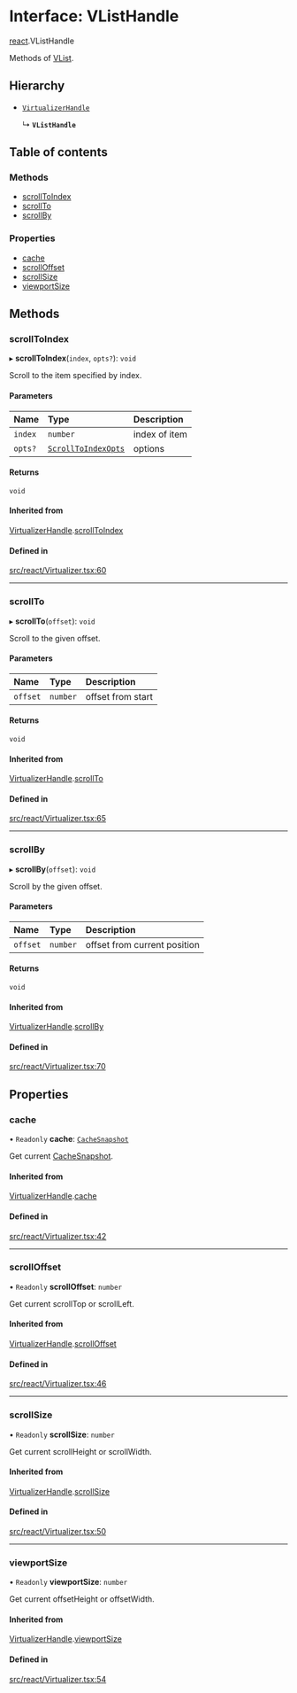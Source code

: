 # Interface: VListHandle

[react](../modules/react.md).VListHandle

Methods of [VList](../modules/react.md#vlist).

## Hierarchy

- [`VirtualizerHandle`](react.VirtualizerHandle.md)

  ↳ **`VListHandle`**

## Table of contents

### Methods

- [scrollToIndex](react.VListHandle.md#scrolltoindex)
- [scrollTo](react.VListHandle.md#scrollto)
- [scrollBy](react.VListHandle.md#scrollby)

### Properties

- [cache](react.VListHandle.md#cache)
- [scrollOffset](react.VListHandle.md#scrolloffset)
- [scrollSize](react.VListHandle.md#scrollsize)
- [viewportSize](react.VListHandle.md#viewportsize)

## Methods

### scrollToIndex

▸ **scrollToIndex**(`index`, `opts?`): `void`

Scroll to the item specified by index.

#### Parameters

| Name | Type | Description |
| :------ | :------ | :------ |
| `index` | `number` | index of item |
| `opts?` | [`ScrollToIndexOpts`](react.ScrollToIndexOpts.md) | options |

#### Returns

`void`

#### Inherited from

[VirtualizerHandle](react.VirtualizerHandle.md).[scrollToIndex](react.VirtualizerHandle.md#scrolltoindex)

#### Defined in

[src/react/Virtualizer.tsx:60](https://github.com/inokawa/virtua/blob/9a5dd870/src/react/Virtualizer.tsx#L60)

___

### scrollTo

▸ **scrollTo**(`offset`): `void`

Scroll to the given offset.

#### Parameters

| Name | Type | Description |
| :------ | :------ | :------ |
| `offset` | `number` | offset from start |

#### Returns

`void`

#### Inherited from

[VirtualizerHandle](react.VirtualizerHandle.md).[scrollTo](react.VirtualizerHandle.md#scrollto)

#### Defined in

[src/react/Virtualizer.tsx:65](https://github.com/inokawa/virtua/blob/9a5dd870/src/react/Virtualizer.tsx#L65)

___

### scrollBy

▸ **scrollBy**(`offset`): `void`

Scroll by the given offset.

#### Parameters

| Name | Type | Description |
| :------ | :------ | :------ |
| `offset` | `number` | offset from current position |

#### Returns

`void`

#### Inherited from

[VirtualizerHandle](react.VirtualizerHandle.md).[scrollBy](react.VirtualizerHandle.md#scrollby)

#### Defined in

[src/react/Virtualizer.tsx:70](https://github.com/inokawa/virtua/blob/9a5dd870/src/react/Virtualizer.tsx#L70)

## Properties

### cache

• `Readonly` **cache**: [`CacheSnapshot`](react.CacheSnapshot.md)

Get current [CacheSnapshot](react.CacheSnapshot.md).

#### Inherited from

[VirtualizerHandle](react.VirtualizerHandle.md).[cache](react.VirtualizerHandle.md#cache)

#### Defined in

[src/react/Virtualizer.tsx:42](https://github.com/inokawa/virtua/blob/9a5dd870/src/react/Virtualizer.tsx#L42)

___

### scrollOffset

• `Readonly` **scrollOffset**: `number`

Get current scrollTop or scrollLeft.

#### Inherited from

[VirtualizerHandle](react.VirtualizerHandle.md).[scrollOffset](react.VirtualizerHandle.md#scrolloffset)

#### Defined in

[src/react/Virtualizer.tsx:46](https://github.com/inokawa/virtua/blob/9a5dd870/src/react/Virtualizer.tsx#L46)

___

### scrollSize

• `Readonly` **scrollSize**: `number`

Get current scrollHeight or scrollWidth.

#### Inherited from

[VirtualizerHandle](react.VirtualizerHandle.md).[scrollSize](react.VirtualizerHandle.md#scrollsize)

#### Defined in

[src/react/Virtualizer.tsx:50](https://github.com/inokawa/virtua/blob/9a5dd870/src/react/Virtualizer.tsx#L50)

___

### viewportSize

• `Readonly` **viewportSize**: `number`

Get current offsetHeight or offsetWidth.

#### Inherited from

[VirtualizerHandle](react.VirtualizerHandle.md).[viewportSize](react.VirtualizerHandle.md#viewportsize)

#### Defined in

[src/react/Virtualizer.tsx:54](https://github.com/inokawa/virtua/blob/9a5dd870/src/react/Virtualizer.tsx#L54)
